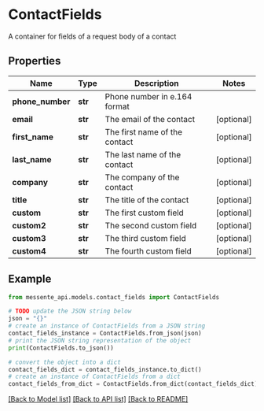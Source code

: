 # ContactFields

A container for fields of a request body of a contact

## Properties

Name | Type | Description | Notes
------------ | ------------- | ------------- | -------------
**phone_number** | **str** | Phone number in e.164 format | 
**email** | **str** | The email of the contact | [optional] 
**first_name** | **str** | The first name of the contact | [optional] 
**last_name** | **str** | The last name of the contact | [optional] 
**company** | **str** | The company of the contact | [optional] 
**title** | **str** | The title of the contact | [optional] 
**custom** | **str** | The first custom field | [optional] 
**custom2** | **str** | The second custom field | [optional] 
**custom3** | **str** | The third custom field | [optional] 
**custom4** | **str** | The fourth custom field | [optional] 

## Example

```python
from messente_api.models.contact_fields import ContactFields

# TODO update the JSON string below
json = "{}"
# create an instance of ContactFields from a JSON string
contact_fields_instance = ContactFields.from_json(json)
# print the JSON string representation of the object
print(ContactFields.to_json())

# convert the object into a dict
contact_fields_dict = contact_fields_instance.to_dict()
# create an instance of ContactFields from a dict
contact_fields_from_dict = ContactFields.from_dict(contact_fields_dict)
```
[[Back to Model list]](../README.md#documentation-for-models) [[Back to API list]](../README.md#documentation-for-api-endpoints) [[Back to README]](../README.md)



